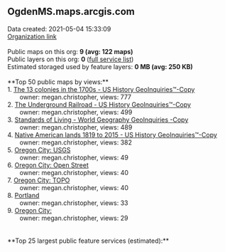 <h2>OgdenMS.maps.arcgis.com</h2> Data created: 2021-05-04 15:33:09 <br /><a target='new' href='https://OgdenMS.maps.arcgis.com'>Organization link</a><br /><br />Public maps on this org: <b>9 (avg: 122 maps)</b><br />Public layers on this org: <b>0 </b>(<a target='new' href='https://services.arcgis.com/oF0iT2E50RtIiK0o/ArcGIS/rest/services'>full service list</a>)<br />Estimated storaged used by feature layers: <b>0 MB (avg: 250 KB)</b><br /><br />**Top 50 public maps by views:**<br />  1. <a target='new' href='https://www.arcgis.com/home/item.html?id=c484f77c20344aa48286cf08dbdcf3f0'>The 13 colonies in the 1700s - US History GeoInquiries™-Copy</a> <br />  &nbsp;&nbsp;&nbsp;&nbsp; &nbsp;&nbsp;owner: megan.christopher, views: 777<br />  2. <a target='new' href='https://www.arcgis.com/home/item.html?id=697cac1fbc7f429184fa33ec7333b7c5'>The Underground Railroad - US History GeoInquiries™-Copy</a> <br />  &nbsp;&nbsp;&nbsp;&nbsp; &nbsp;&nbsp;owner: megan.christopher, views: 499<br />  3. <a target='new' href='https://www.arcgis.com/home/item.html?id=e68dab479e224bb6a138f78bc26199ae'>Standards of Living - World Geography GeoInquiries -Copy</a> <br />  &nbsp;&nbsp;&nbsp;&nbsp; &nbsp;&nbsp;owner: megan.christopher, views: 489<br />  4. <a target='new' href='https://www.arcgis.com/home/item.html?id=d774e1183746444a9ca3d886312d7472'>Native American lands 1819 to 2015 - US History GeoInquiries™-Copy</a> <br />  &nbsp;&nbsp;&nbsp;&nbsp; &nbsp;&nbsp;owner: megan.christopher, views: 382<br />  5. <a target='new' href='https://www.arcgis.com/home/item.html?id=8252fd9b21d04030b5fff78ab014e89c'>Oregon City: USGS</a> <br />  &nbsp;&nbsp;&nbsp;&nbsp; &nbsp;&nbsp;owner: megan.christopher, views: 49<br />  6. <a target='new' href='https://www.arcgis.com/home/item.html?id=d537f5f694914d8b99d01457e189d051'>Oregon City: Open Street</a> <br />  &nbsp;&nbsp;&nbsp;&nbsp; &nbsp;&nbsp;owner: megan.christopher, views: 40<br />  7. <a target='new' href='https://www.arcgis.com/home/item.html?id=c2211d82a7a648e7b060b029d00b3ad4'>Oregon City: TOPO</a> <br />  &nbsp;&nbsp;&nbsp;&nbsp; &nbsp;&nbsp;owner: megan.christopher, views: 40<br />  8. <a target='new' href='https://www.arcgis.com/home/item.html?id=0d40fa276910467794c722bfc342ed6f'>Portland</a> <br />  &nbsp;&nbsp;&nbsp;&nbsp; &nbsp;&nbsp;owner: megan.christopher, views: 33<br />  9. <a target='new' href='https://www.arcgis.com/home/item.html?id=e8e1f3ec59164acd88eef13ed96ad0ac'>Oregon City:</a> <br />  &nbsp;&nbsp;&nbsp;&nbsp; &nbsp;&nbsp;owner: megan.christopher, views: 29<br /><br /><br />**Top 25 largest public feature services (estimated):**<br />